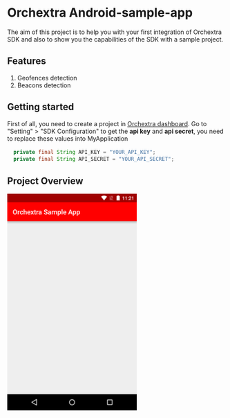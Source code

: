 # Orchextra Android-sample-app
 
The aim of this project is to help you with your first integration of Orchextra SDK and also to show you the capabilities of the SDK with a sample project. 

## Features
1. Geofences detection
2. Beacons detection

## Getting started

First of all, you need to create a project in [Orchextra dashboard][dashboard]. Go to "Setting" > "SDK Configuration" to get the **api key** and **api secret**, you need to replace these values into MyApplication
```java
  private final String API_KEY = "YOUR_API_KEY";
  private final String API_SECRET = "YOUR_API_SECRET";
```
## Project Overview

<img src="https://github.com/Orchextra/orchextra-android-demo-app/blob/master/resources/main.png" width="300">

[dashboard]: https://dashboard.orchextra.io/home/
[googleurl]: https://console.developers.google.com
